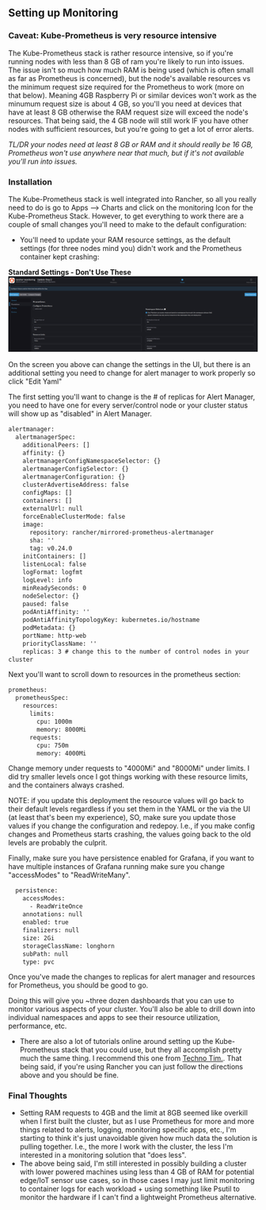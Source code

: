 ## Setting up Monitoring    

### Caveat: Kube-Prometheus is very resource intensive

The Kube-Prometheus stack is rather resource intensive, so if you're running nodes with less than 8 GB of ram you're likely to run into issues. The issue isn't so much how much RAM is being used (which is often small as far as Prometheus is concerned), but the node's available resources vs the minimum request size required for the Prometheus to work (more on that below). Meaning 4GB Raspberry Pi or similar devices won't work as the minumum request size is about 4 GB, so you'll you need at devices that have at least 8 GB otherwise the RAM request size will exceed the node's resources. That being said, the 4 GB node will still work IF you have other nodes with sufficient resources, but you're going to get a lot of error alerts. 

*TL/DR your nodes need at least 8 GB or RAM and it should really be 16 GB, Prometheus won't use anywhere near that much, but if it's not available you'll run into issues.*

### Installation

The Kube-Prometheus stack is well integrated into Rancher, so all you really need to do is go to Apps --> Charts and click on the monitoring Icon for the Kube-Prometheus Stack. However, to get everything to work there are a couple of small changes you'll need to make to the default configuration: 

* You'll need to update your RAM resource settings, as the default settings (for three nodes mind you) didn't work and the Prometheus container kept crashing: 

**Standard Settings - Don't Use These**
![Standard Settings](images/kube-prometheus-bad.png)

On the screen you above can change the settings in the UI, but there is an additional setting you need to change for alert manager to work properly so click "Edit Yaml"

The first setting you'll want to change is the # of replicas for Alert Manager, you need to have one for every server/control node or your cluster status will show up as "disabled" in Alert Manager. 

```
alertmanager:
  alertmanagerSpec:
    additionalPeers: []
    affinity: {}
    alertmanagerConfigNamespaceSelector: {}
    alertmanagerConfigSelector: {}
    alertmanagerConfiguration: {}
    clusterAdvertiseAddress: false
    configMaps: []
    containers: []
    externalUrl: null
    forceEnableClusterMode: false
    image:
      repository: rancher/mirrored-prometheus-alertmanager
      sha: ''
      tag: v0.24.0
    initContainers: []
    listenLocal: false
    logFormat: logfmt
    logLevel: info
    minReadySeconds: 0
    nodeSelector: {}
    paused: false
    podAntiAffinity: ''
    podAntiAffinityTopologyKey: kubernetes.io/hostname
    podMetadata: {}
    portName: http-web
    priorityClassName: ''
    replicas: 3 # change this to the number of control nodes in your cluster
```
Next you'll want to scroll down to resources in the prometheus section:

```
prometheus:
  prometheusSpec:
    resources:
      limits:
        cpu: 1000m
        memory: 8000Mi
      requests:
        cpu: 750m
        memory: 4000Mi
```
Change memory under requests to "4000Mi" and "8000Mi" under limits. I did try smaller levels once I got things working with these resource limits, and the containers always crashed. 

NOTE: if you update this deployment the resource values will go back to their default levels regardless if you set them in the YAML or the via the UI (at least that's been my experience), SO, make sure you update those values if you change the configuration and redepoy. I.e., if you make config changes and Prometheus starts crashing, the values going back to the old levels are probably the culprit. 

Finally, make sure you have persistence enabled for Grafana, if you want to have multiple instances of Grafana running make sure you change "accessModes" to "ReadWriteMany". 

```
  persistence:
    accessModes:
      - ReadWriteOnce
    annotations: null
    enabled: true
    finalizers: null
    size: 2Gi
    storageClassName: longhorn
    subPath: null
    type: pvc
```

Once you've made the changes to replicas for alert manager and resources for Prometheus, you should be good to go. 

Doing this will give you ~three dozen dashboards that you can use to monitor various aspects of your cluster. You'll also be able to drill down into individual namespaces and apps to see their resource utilization, performance, etc. 
* There are also a lot of tutorials online around setting up the Kube-Prometheus stack that you could use, but they all accomplish pretty much the same thing. I recommend this one from [Techno Tim.]((https://www.youtube.com/watch?v=fzny5uUaAeY&t=119s)). That being said, if you're using Rancher you can just follow the directions above and you should be fine. 

### Final Thoughts

* Setting RAM requests to 4GB and the limit at 8GB seemed like overkill when I first built the cluster, but as I use Prometheus for more and more things related to alerts, logging, monitoring specific apps, etc., I'm starting to think it's just unavoidable given how much data the solution is pulling together. I.e., the more I work with the cluster, the less I'm interested in a monitoring solution that "does less".
* The above being said, I'm still interested in possibly building a cluster with lower powered machines using less than 4 GB of RAM for potential edge/IoT sensor use cases, so in those cases I may just limit monitoring to container logs for each workload + using something like Psutil to monitor the hardware if I can't find a lightweight Prometheus alternative.